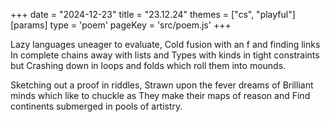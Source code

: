 +++
date = "2024-12-23"
title = "23.12.24"
themes = ["cs", "playful"]
[params]
  type = 'poem'
  pageKey = 'src/poem.js'
+++

Lazy languages uneager to evaluate,
Cold fusion with an f and finding links
In complete chains away with lists and
Types with kinds in tight constraints but
Crashing down in loops and folds which roll them into mounds.

Sketching out a proof in riddles,
Strawn upon the fever dreams of
Brilliant minds which like to chuckle as
They make their maps of reason and
Find continents submerged in pools of artistry.
